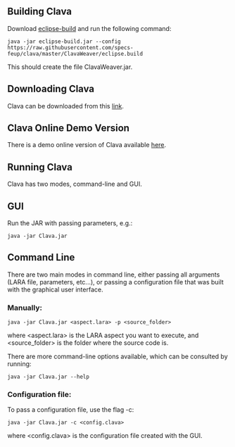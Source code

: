 
## Building Clava

Download [eclipse-build](http://specs.fe.up.pt/tools/eclipse-build.jar) and run the following command:

`java -jar eclipse-build.jar --config https://raw.githubusercontent.com/specs-feup/clava/master/ClavaWeaver/eclipse.build`

This should create the file ClavaWeaver.jar. 

## Downloading Clava

Clava can be downloaded from this [link](http://specs.fe.up.pt/tools/clava.jar).


## Clava Online Demo Version

There is a demo online version of Clava available [here](http://specs.fe.up.pt/tools/clava).



## Running Clava


Clava has two modes, command-line and GUI.


## GUI


Run the JAR with passing parameters, e.g.:

	java -jar Clava.jar



## Command Line


There are two main modes in command line, either passing all arguments (LARA file, parameters, etc...), or passing a configuration file that was built with the graphical user interface.



### Manually:

	java -jar Clava.jar <aspect.lara> -p <source_folder>

where <aspect.lara> is the LARA aspect you want to execute, and <source_folder> is the folder where the source code is.


There are more command-line options available, which can be consulted by running:

	java -jar Clava.jar --help


		
### Configuration file:

To pass a configuration file, use the flag -c:

	java -jar Clava.jar -c <config.clava>

where <config.clava> is the configuration file created with the GUI.

